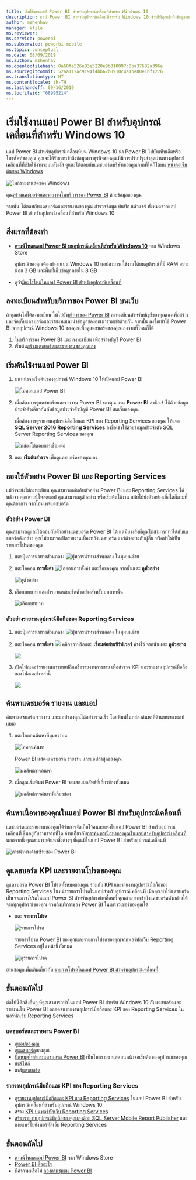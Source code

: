 ```yaml
---
title: เริ่มใช้งานแอป Power BI สำหรับอุปกรณ์เคลื่อนที่สำหรับ Windows 10
description: แอป Power BI สำหรับอุปกรณ์เคลื่อนที่สำหรับ Windows 10 ช่วยให้คุณเข้าถึงข้อมูลทางธุรกิจของตนเองแบบผ่านทางอุปกรณ์เคลื่อนที่ระบบสัมผัสที่ทันสมัยบนแท็บเล็ตหรือโทรศัพท์
author: mshenhav
manager: kfile
ms.reviewer: ''
ms.service: powerbi
ms.subservice: powerbi-mobile
ms.topic: conceptual
ms.date: 08/09/2019
ms.author: mshenhav
ms.openlocfilehash: 0a60fe526e83e5220e9b310097c8ba37682a396e
ms.sourcegitcommit: 52aa112ac9194f4bb62b0910c4a1be80e1bf1276
ms.translationtype: HT
ms.contentlocale: th-TH
ms.lasthandoff: 09/16/2019
ms.locfileid: "68995214"
---
```

# <a name="get-started-with-the-power-bi-mobile-app-for-windows-10"></a>เริ่มใช้งานแอป Power BI สำหรับอุปกรณ์เคลื่อนที่สำหรับ Windows 10
แอป Power BI สำหรับอุปกรณ์เคลื่อนที่บน Windows 10 นำ Power BI ไปยังแท็บเล็ตหรือโทรศัพท์ของคุณ คุณจะได้รับการเข้าถึงข้อมูลทางธุรกิจของคุณที่มีการปรับปรุงล่าสุดผ่านทางอุปกรณ์เคลื่อนที่ที่เปิดใช้งานระบบสัมผัส ดูและโต้ตอบกับแดชบอร์ดบริษัทของคุณจากที่ใดก็ได้บน [หน้าจอเริ่มต้นของ Windows](mobile-pin-dashboard-start-screen-windows-10-phone-app.md)

![ไทล์รายงานสดของ Windows](./media/mobile-windows-10-phone-app-get-started/pbi_win10_livetile.gif)

คุณ[สร้างแดชบอร์ดและรายงานในบริการของ Power BI](../../service-get-started.md) ด้วยข้อมูลของคุณ 

จากนั้น โต้ตอบกับแดชบอร์ดและรายงานของคุณ สำรวจข้อมูล บันทึก แล้วแชร์ ทั้งหมดจากแอป Power BI สำหรับอุปกรณ์เคลื่อนที่สำหรับ Windows 10

## <a name="first-things-first"></a>สิ่งแรกที่ต้องทำ
* [**ดาวน์โหลดแอป Power BI บนอุปกรณ์เคลื่อนที่สำหรับ Windows 10**](http://go.microsoft.com/fwlink/?LinkID=526478) จาก Windows Store
  
  อุปกรณ์ของคุณต้องทำงานบน Windows 10 แอปสามารถใช้งานได้บนอุปกรณ์ที่มี RAM อย่างน้อย 3 GB และพื้นที่เก็บข้อมูลภายใน 8 GB
   
* ดูว่า[มีอะไรใหม่ในแอป Power BI สำหรับอุปกรณ์เคลื่อนที่](mobile-whats-new-in-the-mobile-apps.md)

## <a name="sign-up-for-the-power-bi-service-on-the-web"></a>ลงทะเบียนสำหรับบริการของ Power BI บนเว็บ
ถ้าคุณยังไม่ได้ลงทะเบียน ให้ไปยัง[บริการของ Power BI](http://powerbi.com/) ลงทะเบียนสำหรับบัญชีของคุณเองเพื่อสร้างและจัดเก็บแดชบอร์ดและรายงานและนำข้อมูลของคุณมารวมเข้าด้วยกัน จากนั้น ลงชื่อเข้าใช้ Power BI จากอุปกรณ์ Windows 10 ของคุณเพื่อดูแดชบอร์ดของคุณเองจากที่ไหนก็ได้

1. ในบริการของ Power BI แตะ [ลงทะเบียน](http://go.microsoft.com/fwlink/?LinkID=513879) เพื่อสร้างบัญชี Power BI
2. เริ่มต้น[สร้างแดชบอร์ดและรายงานของคุณเอง](../../service-get-started.md)

## <a name="get-started-with-the-power-bi-app"></a>เริ่มต้นใช้งานแอป Power BI
1. บนหน้าจอเริ่มต้นของอุปกรณ์ Windows 10 ให้เปิดแอป Power BI
   
   ![ไอคอนแอป Power BI](./media/mobile-windows-10-phone-app-get-started/pbi_win10ph_appiconsm.png)
2. เมื่อต้องการดูแดชบอร์ดและรายงาน Power BI ของคุณ แตะ **Power BI** ลงชื่อเข้าใช้ด้วยข้อมูลประจำตัวเดียวกันกับข้อมูลประจำตัวบัญชี Power BI บนเว็บของคุณ 
   
   เมื่อต้องการดูรายงานอุปกรณ์มือถือและ KPI ของ Reporting Services ของคุณ ให้แตะ **SQL Server 2016 Reporting Services** ลงชื่อเข้าใช้ด้วยข้อมูลประจำตัว SQL Server Reporting Services ของคุณ
   
   ![กล่องโต้ตอบการเชื่อมต่อ](./media/mobile-windows-10-phone-app-get-started/power-bi-windows-10-connect.png)
3. แตะ **เริ่มต้นสำรวจ** เพื่อดูแดชบอร์ดของคุณเอง

## <a name="try-the-power-bi-and-reporting-services-samples"></a>ลองใช้ตัวอย่าง Power BI และ Reporting Services
แม้ว่าจะยังไม่ลงทะเบียน คุณสามารถเล่นกับตัวอย่าง Power BI และ Reporting Services ได้ หลังจากคุณดาวน์โหลดแอป คุณสามารถดูตัวอย่าง หรือเริ่มต้นใช้งาน กลับไปยังตัวอย่างเมื่อใดก็ตามที่คุณต้องการ จากโฮมเพจแดชบอร์ด

### <a name="power-bi-samples"></a>ตัวอย่าง Power BI
คุณสามารถดูและโต้ตอบกับตัวอย่างแดชบอร์ด Power BI ได้ แต่มีบางสิ่งที่คุณไม่สามารถทำได้กับแดชบอร์ดดังกล่าว คุณไม่สามารถเปิดรายงานเบื้องหลังแดชบอร์ด แชร์ตัวอย่างกับผู้อื่น หรือทำให้เป็นรายการโปรดของคุณ

1. แตะปุ่มการนำทางส่วนกลาง ![ปุ่มการนำทางส่วนกลาง](././media/mobile-windows-10-phone-app-get-started/power-bi-windows-10-navigation-icon.png) ในมุมบนซ้าย
2. แตะไอคอน **การตั้งค่า** ![ไอคอนการตั้งค่า](./media/mobile-windows-10-phone-app-get-started/power-bi-win10-settings-icon.png) แตะชื่อของคุณ จากนั้นแตะ **ดูตัวอย่าง**
   
   ![ดูตัวอย่าง](./media/mobile-windows-10-phone-app-get-started/power-bi-win10-view-samples.png)
3. เลือกบทบาท และสำรวจแดชบอร์ดตัวอย่างสำหรับบทบาทนั้น  
   
   ![เลือกบทบาท](./media/mobile-windows-10-phone-app-get-started/power-bi-win10-samples.png)

### <a name="reporting-services-mobile-report-samples"></a>ตัวอย่างรายงานอุปกรณ์มือถือของ Reporting Services
1. แตะปุ่มการนำทางส่วนกลาง ![ปุ่มการนำทางส่วนกลาง](././media/mobile-windows-10-phone-app-get-started/power-bi-windows-10-navigation-icon.png) ในมุมบนซ้าย
2. แตะไอคอน **การตั้งค่า** ![](./media/mobile-windows-10-phone-app-get-started/power-bi-win10-settings-icon.png) คลิกขวาหรือแตะ **เชื่อมต่อกับเซิร์ฟเวอร์** ค้างไว้ จากนั้นแตะ **ดูตัวอย่าง**
   
   ![](media/mobile-windows-10-phone-app-get-started/power-bi-win10-connect-ssrs-samples.png)
3. เปิดโฟลเดอร์รายงานการขายปลีกหรือรายงานการขาย เพื่อสำรวจ KPI และรายงานอุปกรณ์มือถือของโฟลเดอร์เหล่านี้
   
   ![](media/mobile-windows-10-phone-app-get-started/power-bi-win10-ssrs-sample-kpis.png)

## <a name="search-for-dashboards-reports-and-apps"></a>ค้นหาแดชบอร์ด รายงาน และแอป
ค้นหาแดชบอร์ด รายงาน และแอปของคุณได้อย่างรวดเร็ว โดยพิมพ์ในกล่องค้นหาที่ด้านบนของแอปเสมอ

1. แตะไอคอนค้นหาที่มุมขวาบน
   
   ![ไอคอนค้นหา](./media/mobile-windows-10-phone-app-get-started/pbi_win10ph_searchbarbrdr.png)
   
   Power BI แสดงแดชบอร์ด รายงาน และแอปล่าสุดของคุณ
   
   ![ผลลัพธ์การค้นหา](./media/mobile-windows-10-phone-app-get-started/pbi_win10_searchrecent.png)
2. เมื่อคุณเริ่มพิมพ์ Power BI จะแสดงผลลัพธ์ที่เกี่ยวข้องทั้งหมด
   
   ![ผลลัพธ์การค้นหาที่เกี่ยวข้อง](./media/mobile-windows-10-phone-app-get-started/pbi_win10_search_m.png)

## <a name="find-your-content-in-the-power-bi-mobile-apps"></a>ค้นหาเนื้อหาของคุณในแอป Power BI สำหรับอุปกรณ์เคลื่อนที่
แดชบอร์ดและรายงานของคุณได้รับการจัดเก็บไว้คนละแห่งในแอป Power BI สำหรับอุปกรณ์เคลื่อนที่ ขึ้นอยู่กับว่ามาจากที่ใด อ่านเกี่ยวกับ[การค้นหาเนื้อหาของคุณในแอปสำหรับอุปกรณ์เคลื่อนที่](mobile-apps-quickstart-view-dashboard-report.md) นอกจากนี้ คุณสามารถค้นหาสิ่งต่างๆ ที่คุณมีในแอป Power BI สำหรับอุปกรณ์เคลื่อนที่ 

![การนำทางด้านซ้ายของ Power BI](./media/mobile-windows-10-phone-app-get-started/power-bi-win10-left-nav.png)

## <a name="view-your-favorite-dashboards-kpis-and-reports"></a>ดูแดชบอร์ด KPI และรายงานโปรดของคุณ
ดูแดชบอร์ด Power BI โปรดทั้งหมดของคุณ ร่วมกับ KPI และรายงานอุปกรณ์มือถือของ Reporting Services ในหน้ารายการโปรดในแอปสำหรับอุปกรณ์เคลื่อนที่ เมื่อคุณทำให้แดชบอร์ดเป็น*รายการโปรด*ในแอป Power BI สำหรับอุปกรณ์เคลื่อนที่ คุณสามารถเข้าถึงแดชบอร์ดดังกล่าวได้จากทุกอุปกรณ์ของคุณ รวมถึงบริการของ Power BI ในเบราว์เซอร์ของคุณได้ 

* แตะ **รายการโปรด**
  
   ![รายการโปรด](./media/mobile-windows-10-phone-app-get-started/power-bi-win10-favorite-menu.png)
  
   รายการโปรด Power BI ของคุณและรายการโปรดของคุณจากพอร์ทัลเว็บ Reporting Services อยู่ในหน้านี้ทั้งหมด
  
   ![ดูรายการโปรด](./media/mobile-windows-10-phone-app-get-started/power-bi-win10-favorites.png)

อ่านข้อมูลเพิ่มเติมเกี่ยวกับ [รายการโปรดในแอป Power BI สำหรับอุปกรณ์เคลื่อนที่](mobile-apps-favorites.md)

## <a name="next-steps"></a>ขั้นตอนถัดไป
ต่อไปนี้คือสิ่งอื่นๆ ที่คุณสามารถทำในแอป Power BI สำหรับ Windows 10 กับแดชบอร์ดและรายงานใน Power BI ตลอดจนรายงานอุปกรณ์มือถือและ KPI ของ Reporting Services ในพอร์ทัลเว็บ Reporting Services

### <a name="power-bi-dashboards-and-reports"></a>แดชบอร์ดและรายงาน Power BI
* ดู[แอปของคุณ](../../service-create-distribute-apps.md)
* ดู[แดชบอร์ด](mobile-apps-view-dashboard.md)ของคุณ
* [ปักหมุดไทล์และแดชบอร์ด Power BI](mobile-pin-dashboard-start-screen-windows-10-phone-app.md) เป็นไทล์รายงานสดบนหน้าจอเริ่มต้นของอุปกรณ์ของคุณ
* [แชร์ไทล์](mobile-windows-10-phone-app-get-started.md)
* แชร์[แดชบอร์ด](mobile-share-dashboard-from-the-mobile-apps.md)

### <a name="reporting-services-mobile-reports-and-kpis"></a>รายงานอุปกรณ์มือถือและ KPI ของ Reporting Services
* [ดูรายงานอุปกรณ์มือถือและ KPI ของ Reporting Services](mobile-app-windows-10-ssrs-kpis-mobile-reports.md) ในแอป Power BI สำหรับอุปกรณ์เคลื่อนที่สำหรับอุปกรณ์ Windows 10
* สร้าง [KPI บนพอร์ทัลเว็บ Reporting Services](https://msdn.microsoft.com/library/mt683632.aspx)
* [สร้างรายงานอุปกรณ์มือถือของคุณเองด้วย SQL Server Mobile Report Publisher](https://msdn.microsoft.com/library/mt652547.aspx) และเผยแพร่ไปยังพอร์ทัลเว็บ Reporting Services

## <a name="next-steps"></a>ขั้นตอนถัดไป
* [ดาวน์โหลดแอป Power BI](http://go.microsoft.com/fwlink/?LinkID=526478) จาก Windows Store  
* [Power BI คืออะไร](../../power-bi-overview.md)
* มีคำถามหรือไม่ [ลองถามชุมชน Power BI](http://community.powerbi.com/)

